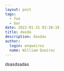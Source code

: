 ```yaml
---
layout: post
tags:
  - foo
  - bar
date: 2022-01-31 03:28:19
title: dasda
description: dasdas
author:
  login: wnqueiroz
  name: William Queiroz
---
```

dsasdsadas